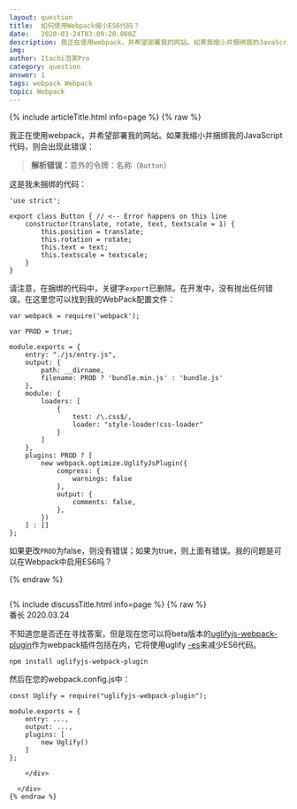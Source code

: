 ```yaml
---
layout: question
title:  如何使用Webpack缩小ES6代码？
date:   2020-03-24T03:09:20.000Z
description: 我正在使用webpack，并希望部署我的网站。如果我缩小并捆绑我的JavaScript代码，则会出现此错误：  解析错误：意外的令牌：名称（Butt...
img: 
author: Itachi泡芙Pro
category: question
answer: 1
tags: webpack Webpack
topic: Webpack
---
```

<div class="article-root">
  <div class="article">
    {% include articleTitle.html info=page %}
    {% raw %}
    <div class="article-content"><p><font style="vertical-align: inherit;"><font style="vertical-align: inherit;">我正在使用webpack，并希望部署我的网站。</font><font style="vertical-align: inherit;">如果我缩小并捆绑我的JavaScript代码，则会出现此错误：</font></font></p>

<blockquote>
  <p><strong><font style="vertical-align: inherit;"><font style="vertical-align: inherit;">解析错误：</font></font></strong><font style="vertical-align: inherit;"><font style="vertical-align: inherit;">意外的令牌：名称（</font></font><code>Button</code><font style="vertical-align: inherit;"><font style="vertical-align: inherit;">）</font></font></p>
</blockquote>

<p><font style="vertical-align: inherit;"><font style="vertical-align: inherit;">这是我未捆绑的代码：</font></font></p>

<pre><code>'use strict';<font></font>
<font></font>
export class Button { // &lt;-- Error happens on this line<font></font>
    constructor(translate, rotate, text, textscale = 1) {<font></font>
        this.position = translate;<font></font>
        this.rotation = rotate;<font></font>
        this.text = text;<font></font>
        this.textscale = textscale;<font></font>
    }<font></font>
}<font></font>
</code></pre>

<p><font style="vertical-align: inherit;"><font style="vertical-align: inherit;">请注意，在捆绑的代码中，关键字</font></font><code>export</code><font style="vertical-align: inherit;"><font style="vertical-align: inherit;">已删除。</font><font style="vertical-align: inherit;">在开发中，没有抛出任何错误。</font><font style="vertical-align: inherit;">在这里您可以找到我的WebPack配置文件：</font></font></p>

<pre><code>var webpack = require('webpack');<font></font>
<font></font>
var PROD = true;<font></font>
<font></font>
module.exports = {<font></font>
    entry: "./js/entry.js",<font></font>
    output: {<font></font>
        path: __dirname,<font></font>
        filename: PROD ? 'bundle.min.js' : 'bundle.js'<font></font>
    },<font></font>
    module: {<font></font>
        loaders: [<font></font>
            {<font></font>
                test: /\.css$/,<font></font>
                loader: "style-loader!css-loader"<font></font>
            }<font></font>
        ]<font></font>
    },<font></font>
    plugins: PROD ? [<font></font>
        new webpack.optimize.UglifyJsPlugin({<font></font>
            compress: { <font></font>
                warnings: false <font></font>
            },<font></font>
            output: {<font></font>
                comments: false,<font></font>
            },<font></font>
        })<font></font>
    ] : []<font></font>
};<font></font>
</code></pre>

<p><font style="vertical-align: inherit;"><font style="vertical-align: inherit;">如果更改</font></font><code>PROD</code><font style="vertical-align: inherit;"><font style="vertical-align: inherit;">为false，则没有错误；如果为true，则上面有错误。</font><font style="vertical-align: inherit;">我的问题是可以在Webpack中启用ES6吗？</font></font></p></div>
    {% endraw %}
  </div>
  <p style="height: 0;width:0;overflow: hidden;"> 第3284篇《如何使用Webpack缩小ES6代码？》来自Winter(https://github.com/aiyld/aiyld.github.io)的站点</p>
  <div class="discuss-wrapper">
    {% include discussTitle.html info=page %}
    {% raw %}
    <div class="discuss-item">
        <div class="discuss-parent">
          <div class="discuss-meta">
            <span class="discuss-user">番长</span>
            <span class="discuss-time">2020.03.24</span>
          </div>
          <div class="discuss-comment"><p><font style="vertical-align: inherit;"><font style="vertical-align: inherit;">不知道您是否还在寻找答案，但是现在您可以将beta版本的</font></font><a href="https://www.npmjs.com/package/uglifyjs-webpack-plugin" rel="noreferrer"><font style="vertical-align: inherit;"><font style="vertical-align: inherit;">uglifyjs-webpack-plugin</font></font></a><font style="vertical-align: inherit;"><font style="vertical-align: inherit;">作为webpack插件包括在内，它将使用uglify </font></font><a href="https://www.npmjs.com/package/uglify-es" rel="noreferrer"><font style="vertical-align: inherit;"><font style="vertical-align: inherit;">-es</font></font></a><font style="vertical-align: inherit;"><font style="vertical-align: inherit;">来减少ES6代码。</font></font></p>

<pre><code>npm install uglifyjs-webpack-plugin
</code></pre>

<p><font style="vertical-align: inherit;"><font style="vertical-align: inherit;">然后在您的webpack.config.js中：</font></font></p>

<pre><code>const Uglify = require("uglifyjs-webpack-plugin");<font></font>
<font></font>
module.exports = {<font></font>
    entry: ...,<font></font>
    output: ...,<font></font>
    plugins: [<font></font>
        new Uglify()<font></font>
    ]<font></font>
};<font></font>
</code></pre></div>
        </div>
        
      </div>
    {% endraw %}
  </div>
<div>
